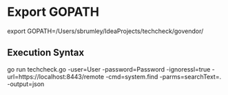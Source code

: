 

# Export GOPATH
export GOPATH=/Users/sbrumley/IdeaProjects/techcheck/govendor/

## Execution Syntax
go run techcheck.go -user=User -password=Password -ignoressl=true -url=https://localhost:8443/remote -cmd=system.find -parms=searchText=. -output=json